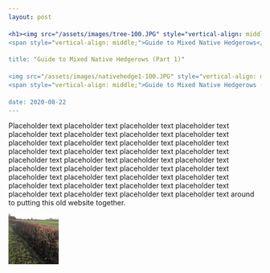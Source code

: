 ```yaml
---
layout: post

<h1><img src="/assets/images/tree-100.JPG" style="vertical-align: middle;" width="100px"/>
<span style="vertical-align: middle;">Guide to Mixed Native Hedgerows</span></h1>

title: "Guide to Mixed Native Hedgerows (Part 1)"

<img src="/assets/images/nativehedge1-100.JPG" style="vertical-align: middle;" width="100px"/>
<span style="vertical-align: middle;">Guide to Mixed Native Hedgerows (Part 1)</span>

date: 2020-08-22
---
```


Placeholder text placeholder text placeholder text placeholder text placeholder text placeholder text placeholder text placeholder text placeholder text placeholder text placeholder text placeholder text placeholder text placeholder text placeholder text placeholder text placeholder text placeholder text placeholder text placeholder text placeholder text placeholder text placeholder text placeholder text placeholder text placeholder text placeholder text placeholder text placeholder text placeholder text placeholder text placeholder text placeholder text placeholder text placeholder text placeholder text around to putting this old website together. 

<img src="/assets/images/nativehedge1-100.JPG" alt="hi" class="inline"/>

